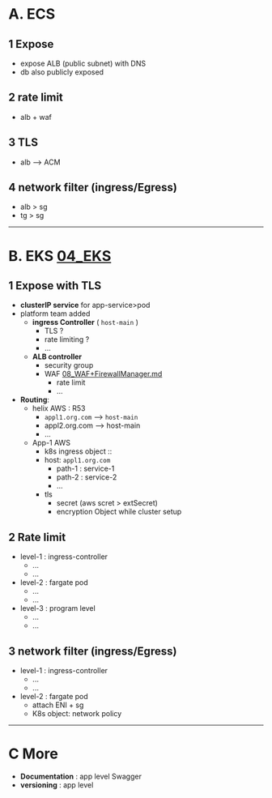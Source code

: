 # A. ECS
## 1 Expose
- expose ALB (public subnet) with DNS
- db also publicly exposed
## 2 rate limit
- alb + waf
## 3 TLS
- alb --> ACM
## 4 network filter (ingress/Egress)
- alb > sg
- tg > sg

---
# B. EKS [04_EKS](../../03_Kubernetes/04_EKS)
## 1 Expose with TLS
- **clusterIP service** for app-service>pod
- platform team added
  - **ingress Controller** ( `host-main` ) 
    - TLS ?
    - rate limiting ?
    - ...
  - **ALB controller**
    - security group
    - WAF [08_WAF+FirewallManager.md](../../01_aws/06_Security/08_WAF%2BFirewallManager.md)
      - rate limit
      - ...
- **Routing**: 
  - helix AWS : R53
    - `appl1.org.com` --> `host-main`
    - appl2.org.com --> host-main
    - ...
  - App-1 AWS
    - k8s ingress object :: 
    - host: `appl1.org.com`
      - path-1 : service-1
      - path-2 : service-2
      - ...
    - tls
      - secret (aws scret > extSecret)
      - encryption Object while cluster setup
## 2 Rate limit
- level-1 : ingress-controller
    - ...
    - ...
- level-2 : fargate pod
  - ...
  - ...
- level-3 : program level
  - ...
  - ...
## 3 network filter (ingress/Egress)
- level-1 : ingress-controller
  - ...
  - ...
- level-2 : fargate pod
  - attach ENI + sg
  - K8s object: network policy

---
# C More
- **Documentation** : app level Swagger
- **versioning** : app level